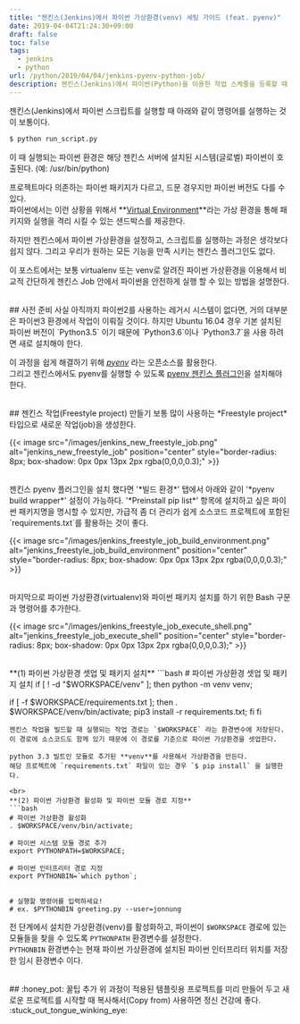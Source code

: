 ```yaml
---
title: "젠킨스(Jenkins)에서 파이썬 가상환경(venv) 세팅 가이드 (feat. pyenv)"
date: 2019-04-04T21:24:30+09:00
draft: false
toc: false
tags:
  - jenkins
  - python
url: /python/2019/04/04/jenkins-pyenv-python-job/
description: 젠킨스(Jenkins)에서 파이썬(Python)을 이용한 작업 스케줄을 등록할 때 빈번하게 설정하는 파이썬 가상 환경(venv) 세팅 가이드 (feat. pyenv)
---
```


젠킨스(Jenkins)에서 파이썬 스크립트를 실행할 때 아래와 같이 명령어를 실행하는 것이 보통이다.
```bash
$ python run_script.py
```
이 때 실행되는 파이썬 환경은 해당 젠킨스 서버에 설치된 시스템(글로벌) 파이썬이 호출된다. (예: /usr/bin/python)

프로젝트마다 의존하는 파이썬 패키지가 다르고, 드문 경우지만 파이썬 버전도 다를 수 있다.  
파이썬에서는 이런 상황을 위해서 **[Virtual Environment](https://docs.python.org/ko/3.7/glossary.html#term-virtual-environment)**라는 가상 환경을 통해 패키지와 실행을 격리 시킬 수 있는 샌드박스를 제공한다.

하지만 젠킨스에서 파이썬 가상환경을 설정하고, 스크립트를 실행하는 과정은 생각보다 쉽지 않다. 그리고 우리가 원하는 모든 기능을 만족 시키는 젠킨스 플러그인도 없다.

이 포스트에서는 보통 virtualenv 또는 venv로 알려진 파이썬 가상환경을 이용해서 비교적 간단하게 젠킨스 Job 안에서 파이썬을 안전하게 실행 할 수 있는 방법을 설명한다.

<br>
## 사전 준비
사실 아직까지 파이썬2를 사용하는 레거시 시스템이 없다면, 거의 대부분은 파이썬3 환경에서 작업이 이뤄질 것이다. 하지만 Ubuntu 16.04 경우 기본 설치된 파이썬 버전이 `Python3.5` 이기 때문에 `Python3.6`이나 `Python3.7`을 사용 하려면 새로 설치해야 한다.

이 과정을 쉽게 해결하기 위해 *[pyenv](https://github.com/pyenv/pyenv)* 라는 오픈소스를 활용한다.  
그리고 젠킨스에서도 pyenv를 실행할 수 있도록 [pyenv 젠킨스 플러그인](https://wiki.jenkins-ci.org/display/JENKINS/Pyenv+Plugin)을 설치해야 한다.

<br>
## 젠킨스 작업(Freestyle project) 만들기
보통 많이 사용하는 *Freestyle project* 타입으로 새로운 작업(job)을 생성한다.

{{< image src="/images/jenkins_new_freestyle_job.png" alt="jenkins_new_freestyle_job" position="center" style="border-radius: 8px; box-shadow: 0px 0px 13px 2px rgba(0,0,0,0.3);" >}}

<br>
젠킨스 pyenv 플러그인을 설치 했다면 '*빌드 환경*' 탭에서 아래와 같이 '*pyenv build wrapper*' 설정이 가능하다.  
'*Preinstall pip list*' 항목에 설치하고 싶은 파이썬 패키지명을 명시할 수 있지만, 가급적 좀 더 관리가 쉽게 소스코드 프로젝트에 포함된 `requirements.txt`를 활용하는 것이 좋다.

{{< image src="/images/jenkins_freestyle_job_build_environment.png" alt="jenkins_freestyle_job_build_environment" position="center" style="border-radius: 8px; box-shadow: 0px 0px 13px 2px rgba(0,0,0,0.3);" >}}

<br>
마지막으로 파이썬 가상환경(virtualenv)와 파이썬 패키지 설치를 하기 위한 Bash 구문과 명령어를 추가한다.

{{< image src="/images/jenkins_freestyle_job_execute_shell.png" alt="jenkins_freestyle_job_execute_shell" position="center" style="border-radius: 8px; box-shadow: 0px 0px 13px 2px rgba(0,0,0,0.3);" >}}

<br>
**(1) 파이썬 가상환경 셋업 및 패키지 설치**
```bash
# 파이썬 가상환경 셋업 및 패키지 설치
if [ ! -d "$WORKSPACE/venv" ]; then
  python -m venv venv;
 
  if [ -f $WORKSPACE/requirements.txt ]; then
    . $WORKSPACE/venv/bin/activate;
    pip3 install -r requirements.txt;
  fi
fi
```
젠킨스 작업을 빌드할 때 실행되는 작업 경로는 `$WORKSPACE` 라는 환경변수에 저장된다.  
이 경로에 소스코드도 함께 있기 때문에 이 경로를 기준으로 파이썬 가상환경을 셋업한다.

python 3.3 빌트인 모듈로 추가된 **venv**를 사용해서 가상환경을 만든다. 
해당 프로젝트에 `requirements.txt` 파일이 있는 경우 `$ pip install` 을 실행한다.

<br>
**(2) 파이썬 가상환경 활성화 및 파이썬 모듈 경로 지정**
```bash
# 파이썬 가상환경 활성화
. $WORKSPACE/venv/bin/activate;
 
# 파이썬 시스템 모듈 경로 추가
export PYTHONPATH=$WORKSPACE;
 
# 파이썬 인터프리터 경로 지정
export PYTHONBIN=`which python`;
 
 
# 실행할 명령어를 입력하세요!
# ex. $PYTHONBIN greeting.py --user=jonnung
```

전 단계에서 설치한 가상환경(venv)를 활성화하고, 파이썬이 `$WORKSPACE` 경로에 있는 모듈들을 찾을 수 있도록 `PYTHONPATH` 환경변수를 설정한다.  
`PYTHONBIN` 환경변수는 현재 파이썬 가상환경에 설치된 파이썬 인터프리터 위치를 저장한 임시 환경변수 이다.

<br>
## :honey_pot: 꿀팁 추가
위 과정이 적용된 템플릿용 프로젝트를 미리 만들어 두고 새로운 프로젝트를 시작할 때 복사해서(Copy from) 사용하면 정신 건강에 좋다. :stuck_out_tongue_winking_eye: